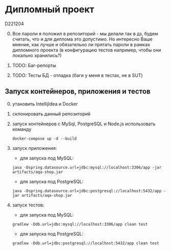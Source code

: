 # Дипломный проект

D221204


0) Все пароли я положил в репозиторий - мы делали так в дз, будем считать, что и для диплома это допустимо. Но интересно Ваше мнение, как лучше и обязательно ли прятать пароли в рамках дипломного проекта (в конфигурацию тестов например, чтобы они локально хранились?)

1) TODO: Баг-репорты

2) TODO: Тесты БД - отладка (баги у меня в тестах, не в SUT)

## Запуск контейнеров, приложения и тестов
0) утановить IntellijIdea и Docker 
1) склонировать данный репозиторий
2) запуск контейнеров с MySql, PostgreSQL и Node.js использовать команду

   ``` docker-compose up -d --build ```
3) запуск приложения:
    * для запуска под MySQL:
    ```
    java -Dspring.datasource.url=jdbc:mysql://localhost:3306/app -jar artifacts/aqa-shop.jar
    ```
    * для запуска под PostgreSQL:
    ```
    java -Dspring.datasource.url=jdbc:postgresql://localhost:5432/app -jar artifacts/aqa-shop.jar
    ```
4) запуск тестов:
    * для запуска под MySQL:
   ```
   gradlew -Ddb.url=jdbc:mysql://localhost:3306/app clean test
   
   ```
    * для запуска под PostgreSQL:
   ```
   gradlew -Ddb.url=jdbc:postgresql://localhost:5432/app clean test